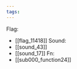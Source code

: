 ```yaml
---
tags:
---
```

Flag:
- [[flag_11418]]
Sound:
- [[sound_43]]
- [[sound_17]]
Fn:
- [[sub000_function24]]
